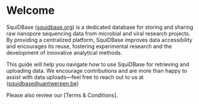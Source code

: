 # Welcome

SquiDBase ([squidbase.org](https://squidbase.org/)) is a dedicated database for storing and sharing raw nanopore sequencing data from microbial and viral research projects. By providing a centralized platform, SquiDBase improves data accessibility and encourages its reuse, fostering experimental research and the development of innovative analytical methods.

This guide will help you navigate how to use SquiDBase for retrieving and uploading data. We encourage contributions and are more than happy to assist with data uploads—feel free to reach out to us at ([squidbase@uantwerpen.be](mailto:squidbase@uantwerpen.be))

Please also review our [Terms & Conditions].